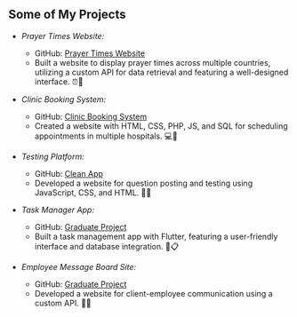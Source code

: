 ## Some of My Projects

- *Prayer Times Website:*
  - GitHub: [Prayer Times Website]()
  - Built a website to display prayer times across multiple countries, utilizing a custom API for data retrieval and featuring a well-designed interface. ⏰🕌

- *Clinic Booking System:*
  - GitHub: [Clinic Booking System]()
  - Created a website with HTML, CSS, PHP, JS, and SQL for scheduling appointments in multiple hospitals. 💻🏥

- *Testing Platform:*
  - GitHub: [Clean App]()
  - Developed a website for question posting and testing using JavaScript, CSS, and HTML. 🧹✨

- *Task Manager App:*
  - GitHub: [Graduate Project]()
  - Built a task management app with Flutter, featuring a user-friendly interface and database integration. 📱📋

- *Employee Message Board Site:*
  - GitHub: [Graduate Project]()
  - Developed a website for client-employee communication using a custom API. 📧💬
